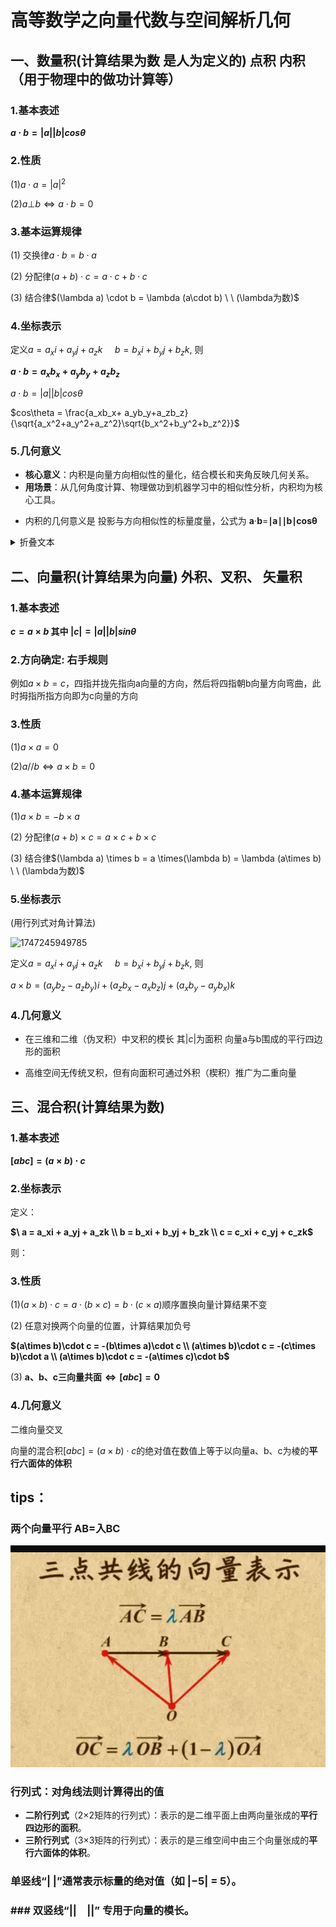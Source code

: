 # 高等数学之向量代数与空间解析几何

## 一、数量积(计算结果为数 是人为定义的) **点积** 内积 （用于物理中的做功计算等）

### **1.基本表述**

**$a \cdot b = | a | | b | cos \theta$**

### **2.性质**

(1)$a \cdot a = \left| a \right|^2$

(2)$a\bot b\Leftrightarrow a \cdot b = 0$

### **3.基本运算规律**

(1) 交换律$a\cdot b = b \cdot a$

(2) 分配律$(a + b)\cdot c = a \cdot c + b \cdot c$

(3) 结合律$(\lambda a) \cdot b = \lambda (a\cdot b) \ \ (\lambda为数)$

### **4.坐标表示**

定义$a = a_xi + a_yj + a_zk \ \ \ \ \ b = b_xi + b_yj + b_zk$, 则

**$a\cdot b = a_xb_x + a_yb_y + a_zb_z$**

$a \cdot b=\left| a \right|\left| b \right| cos\theta$

$cos\theta = \frac{a_xb_x+ a_yb_y+a_zb_z} {\sqrt{a_x^2+a_y^2+a_z^2}\sqrt{b_x^2+b_y^2+b_z^2}}$

### **5.几何意义**

* **核心意义**：内积是向量方向相似性的量化，结合模长和夹角反映几何关系。
* **用场景**：从几何角度计算、物理做功到机器学习中的相似性分析，内积均为核心工具。

- 内积的几何意义是 投影与方向相似性的标量度量，公式为 **a**⋅**b**=**∣**a**∣∣**b**∣**cos**θ**

<details>
  <summary>折叠文本</summary>
	内积可以推到出：
  	<br/>三角形余弦差角公式 和合角公式 （sin是奇函数 sin(-b) = -sin b，cos是偶函数 cos(-b) = cos b）
	<br/><img src="./image/D11线性代数和空间向量/1747238371127.png" width="600px"/>
	<br/>柯西不等式
	<br/><img src="./image/D11线性代数和空间向量/1747241649266.png" width="600px"/>
	<br/><img src="./image/D11线性代数和空间向量/1747241431395.png" width="600px"/>
</details>

## 二、向量积(计算结果为向量) 外积、叉积、 **矢量积**

### **1.基本表述**

**$c = a\times b$		其中	$\left| c\right| = \left| a \right|\left| b \right| sin\theta$**

### **2.方向确定: 右手规则**

例如$a\times b = c$，四指并拢先指向a向量的方向，然后将四指朝b向量方向弯曲，此时拇指所指方向即为c向量的方向

### **3.性质**

(1)$a \times a = 0$

(2)$a // b \Leftrightarrow a\times b = 0$

### **4.基本运算规律**

(1)$a\times b =- b \times a$

(2) 分配律$(a + b)\times c = a \times c + b \times c$

(3) 结合律$(\lambda a) \times b = a \times(\lambda b) = \lambda (a\times b) \ \ (\lambda为数)$

### **5.坐标表示**

(用行列式对角计算法)

![1747245949785](https://file+.vscode-resource.vscode-cdn.net/c%3A/Users/Tales/Desktop/%E9%AB%98%E7%AD%89%E6%95%B0%E5%AD%A6%E6%95%B0%E5%AD%A6%E4%B8%80/image/D11%E7%BA%BF%E6%80%A7%E4%BB%A3%E6%95%B0%E5%92%8C%E7%A9%BA%E9%97%B4%E5%90%91%E9%87%8F/1747245949785.png)

定义$a = a_xi + a_yj + a_zk \ \ \ \ \ b = b_xi + b_yj + b_zk$, 则

$a\times b = (a_yb_z - a_zb_y)i+(a_zb_x - a_xb_z)j+(a_xb_y - a_yb_x)k$

### **4.几何意义**

-  在三维和二维（伪叉积）中叉积的模长  其$\left| c\right|$为面积 向量a与b围成的平行四边形的面积

- 高维空间无传统叉积，但有向面积可通过外积（楔积）推广为二重向量

## 三、混合积(计算结果为数)

### **1.基本表述**

**$\left[ abc \right] = (a \times b) \cdot c$**

### **2.坐标表示**

定义：

**$\ a = a_xi + a_yj + a_zk \\ b = b_xi + b_yj + b_zk \\ c = c_xi + c_yj + c_zk$**

则：

### **3.性质**

(1)$(a\times b)\cdot c = a\cdot(b\times c) = b \cdot (c\times a)$顺序置换向量计算结果不变

(2) 任意对换两个向量的位置，计算结果加负号

**$(a\times b)\cdot c = -(b\times a)\cdot c \\ (a\times b)\cdot c = -(c\times b)\cdot a \\ (a\times b)\cdot c = -(a\times c)\cdot b$**

(3) **a、b、c三向量共面$\Leftrightarrow [abc] = 0$**

### **4.几何意义**

二维向量交叉

向量的混合积$\left[ abc \right] = (a \times b) \cdot c$的绝对值在数值上等于以向量a、b、c为棱的**平行六面体的体积**

## tips：

### 两个向量平行 AB=入BC

<img src="./image/D11线性代数和空间向量/1747240822486.png" width="600px"/>

### 行列式：对角线法则计算得出的值

* **二阶行列式**（2×2矩阵的行列式）：表示的是二维平面上由两向量张成的**平行四边形的面积**。
* **三阶行列式**（3×3矩阵的行列式）：表示的是三维空间中由三个向量张成的**平行六面体的体积**。

### 单竖线“| |”通常表示标量的绝对值（如 |−5| = 5）。

### **### 双竖线“||　||”** 专用于向量的模长。
